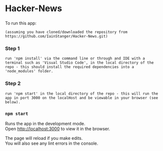 # Hacker-News

###

To run this app:

    (assuming you have cloned/downloaded the repository from https://github.com/IainStanger/Hacker-News.git)

### Step 1
    run 'npm install' via the command line or through and IDE with a terminal such as 'Visual Studio Code', in the local directory of the repo - this should install the required dependencies into a 'node_modules' folder.

### Step 2
    run 'npm start' in the local directory of the repo - this will run the app in port 3000 on the localHost and be viewable in your browser (see below).


### `npm start`

Runs the app in the development mode.<br>
Open [http://localhost:3000](http://localhost:3000) to view it in the browser.

The page will reload if you make edits.<br>
You will also see any lint errors in the console.

###
